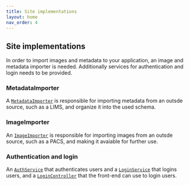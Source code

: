 ```yaml
---
title: Site implementations
layout: home
nav_order: 4
---
```


## Site implementations

In order to import images and metadata to your application, an image and metadata importer is needed. Additionally services for authentication and login needs to be provided.

### MetadataImporter

A [`MetadataImporter`](https://imi-bigpciture/slidetap/slidetapa-app/slidetap/importer/metadata_importer.py) is responsible for importing metadata from an outsde source, such as a LIMS, and organize it into the used schema.

### ImageImporter

An [`ImageImporter`](https://imi-bigpciture/slidetap/slidetapa-app/slidetap/importer/image_importer.py) is responsible for importing images from an outsde source, such as a PACS, and making it avaiable for further use.

### Authentication and login

An [`AuthService`](https://imi-bigpciture/slidetap/slidetapa-app/slidetap/services/auth/auth_service.py) that authenticates users and a [`LoginService`](https://imi-bigpciture/slidetap/slidetapa-app/slidetap/services/login/login_service.py) that logins users, and a [`LoginController`](https://imi-bigpciture/slidetap/slidetapa-app/slidetap/web/controller/login/login_controller.py) that the front-end can use to login users.
